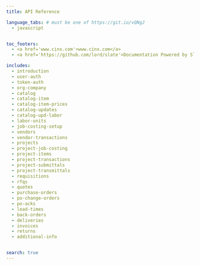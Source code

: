 ```yaml
---
title: API Reference

language_tabs: # must be one of https://git.io/vQNgJ
  - javascript


toc_footers:
  - <a href='www.cinx.com'>www.cinx.com</a>
  - <a href='https://github.com/lord/slate'>Documentation Powered by Slate</a>

includes:
  - introduction
  - user-auth
  - token-auth
  - org-company
  - catalog
  - catalog-item
  - catalog-item-prices
  - catalog-updates
  - catalog-upd-labor
  - labor-units
  - job-costing-setup
  - vendors
  - vendor-transactions
  - projects
  - project-job-costing
  - project-items
  - project-transactions
  - project-submittals
  - project-transmittals
  - requisitions
  - rfqs
  - quotes
  - purchase-orders
  - po-change-orders
  - po-acks
  - lead-times
  - back-orders
  - deliveries
  - invoices
  - returns
  - additional-info


search: true
---
```


